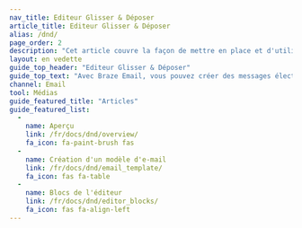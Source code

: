 ```yaml
---
nav_title: Editeur Glisser & Déposer
article_title: Editeur Glisser & Déposer
alias: /dnd/
page_order: 2
description: "Cet article couvre la façon de mettre en place et d'utiliser correctement l'éditeur drag & drop fourni par Braze."
layout: en vedette
guide_top_header: "Editeur Glisser & Déposer"
guide_top_text: "Avec Braze Email, vous pouvez créer des messages électroniques entièrement personnalisés et personnalisés dans les campagnes ou Canvas en utilisant une expérience d'édition par glisser & déposer. Consultez les articles ci-dessous pour en savoir plus."
channel: Email
tool: Médias
guide_featured_title: "Articles"
guide_featured_list:
  - 
    name: Aperçu
    link: /fr/docs/dnd/overview/
    fa_icon: fa-paint-brush fas
  - 
    name: Création d'un modèle d'e-mail
    link: /fr/docs/dnd/email_template/
    fa_icon: fas fa-table
  - 
    name: Blocs de l'éditeur
    link: /fr/docs/dnd/editor_blocks/
    fa_icon: fas fa-align-left
---
```


<br><br>